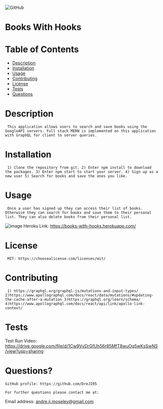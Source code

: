 
  ![GitHub](https://img.shields.io/badge/license-MIT-blue)

  # Books With Hooks

  # Table of Contents
  * [Description](#description)
  * [Installation](#installation)
  * [Usage](#usage)
  * [Contributing](#contributing)
  * [License](#license)
  * [Tests](#tests)
  * [Questions](#questions?)

  # Description
     This application allows users to search and save books using the GoogleAPI servers. Full stack MERN is implemented on this application with GraphQL for client to server queries.

  # Installation 
     1) Clone the repository from git. 2) Enter npm install to download the packages. 3) Enter npm start to start your server. 4) Sign up as a new user 5) Search for books and save the ones you like.

  # Usage 
     Once a user has signed up they can access their list of books. Otherwise they can search for books and save them to their personal list. They can also delete books from their personal list.
  ![image](https://user-images.githubusercontent.com/76451565/126104075-fea0c37c-b5b1-42ee-9e7a-f8fb23118238.png)
  Heroku Link: https://books-with-hooks.herokuapp.com/

  # License
     MIT: https://choosealicense.com/licenses/mit/

  # Contributing
     1) https://graphql.org/graphql-js/mutations-and-input-types/ 2)https://www.apollographql.com/docs/react/data/mutations/#updating-the-cache-after-a-mutation 3)https://graphql.org/learn/schema/ 4)https://www.apollographql.com/docs/react/api/link/apollo-link-context/

  # Tests
 Test Run Video: https://drive.google.com/file/d/1Cw9VvDrGfUh56r85MfT8wuOg5wKsSwNS/view?usp=sharing

  # Questions?

    GitHub profile: https://github.com/DreJI95
     
    For further questions please contact me at:

  Email address: andre.ji.moseley@gmail.com

